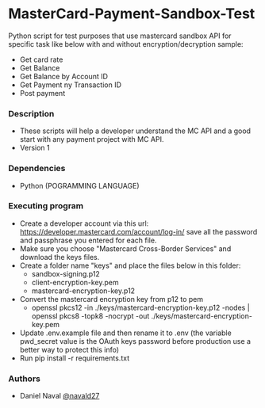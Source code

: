 # MasterCard-Payment-Sandbox-Test

Python script for test purposes that use mastercard sandbox API for specific task like below with and without encryption/decryption sample:
- Get card rate
- Get Balance
- Get Balance by Account ID
- Get Payment ny Transaction ID
- Post payment

### Description ###

* These scripts will help a developer understand the MC API and a good start with any payment project with MC API.
* Version 1

### Dependencies ###

* Python      (POGRAMMING LANGUAGE)


### Executing program
* Create a developer account via this url: https://developer.mastercard.com/account/log-in/ save all the password and passphrase you entered for each file.
* Make sure you choose "Mastercard Cross-Border Services" and download the keys files.
* Create a folder name "keys" and place the files below in this folder:
    - sandbox-signing.p12
    - client-encryption-key.pem
    - mastercard-encryption-key.p12
* Convert the mastercard encryption key from p12 to pem
    - openssl pkcs12 -in ./keys/mastercard-encryption-key.p12 -nodes | openssl pkcs8 -topk8 -nocrypt -out ./keys/mastercard-encryption-key.pem
* Update .env.example file and then rename it to .env (the variable pwd_secret value is the OAuth keys password before production use a better way to protect this info)
* Run pip install -r requirements.txt

### Authors ###

* Daniel Naval 
[@navald27](https://twitter.com/navald27)
